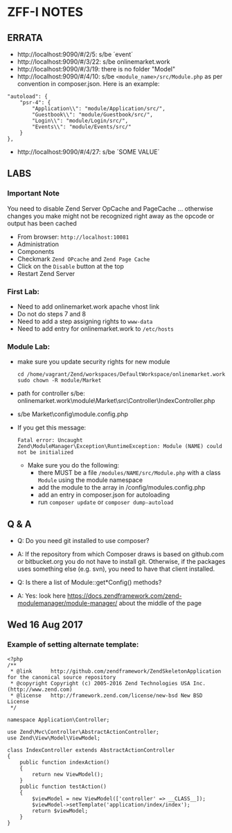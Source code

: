 # ZFF-I NOTES

## ERRATA
* http://localhost:9090/#/2/5: s/be ´event´
* http://localhost:9090/#/3/22: s/be onlinemarket.work
* http://localhost:9090/#/3/19: there is no folder "Model"
* http://localhost:9090/#/4/10: s/be `<module_name>/src/Module.php` as per convention in composer.json.  Here is an example:
```
"autoload": {
    "psr-4": {
        "Application\\": "module/Application/src/",
        "Guestbook\\": "module/Guestbook/src/",
        "Login\\": "module/Login/src/",
        "Events\\": "module/Events/src/"
    }
},
```
* http://localhost:9090/#/4/27: s/be ´SOME VALUE´

## LABS
### Important Note

You need to disable Zend Server OpCache and PageCache ... otherwise changes you make might not be recognized right away as the opcode or output has been cached
* From browser: `http://localhost:10081`
* Administration
* Components
* Checkmark `Zend OPcache` and `Zend Page Cache`
* Click on the `Disable` button at the top
* Restart Zend Server

### First Lab:
  * Need to add onlinemarket.work apache vhost link
  * Do not do steps 7 and 8
  * Need to add a step assigning rights to `www-data`
  * Need to add entry for onlinemarket.work to `/etc/hosts`
  
### Module Lab:
  * make sure you update security rights for new module 
    ```
    cd /home/vagrant/Zend/workspaces/DefaultWorkspace/onlinemarket.work
    sudo chown -R module/Market
    ```
  * path for controller s/be: onlinemarket.work\module\Market\src\Controller\IndexController.php
  * s/be Market\config\module.config.php

  * If you get this message:
    ```
    Fatal error: Uncaught Zend\ModuleManager\Exception\RuntimeException: Module (NAME) could not be initialized
    ```
    * Make sure you do the following:
        * there MUST be a file `/modules/NAME/src/Module.php` with a class `Module` using the module namespace
        * add the module to the array in /config/modules.config.php
        * add an entry in composer.json for autoloading
        * run `composer update` or `composer dump-autoload`
        
## Q & A
* Q: Do you need git installed to use composer?
* A: If the repository from which Composer draws is based on github.com or bitbucket.org you do not have to install git.  Otherwise, if the packages uses something else (e.g. svn), you need to have that client installed.

* Q: Is there a list of Module::get*Config() methods?
* A: Yes: look here https://docs.zendframework.com/zend-modulemanager/module-manager/ about the middle of the page

## Wed 16 Aug 2017

### Example of setting alternate template:
```
<?php
/**
 * @link      http://github.com/zendframework/ZendSkeletonApplication for the canonical source repository
 * @copyright Copyright (c) 2005-2016 Zend Technologies USA Inc. (http://www.zend.com)
 * @license   http://framework.zend.com/license/new-bsd New BSD License
 */

namespace Application\Controller;

use Zend\Mvc\Controller\AbstractActionController;
use Zend\View\Model\ViewModel;

class IndexController extends AbstractActionController
{
    public function indexAction()
    {
        return new ViewModel();
    }
    public function testAction()
    {
        $viewModel = new ViewModel(['controller' => __CLASS__]);
        $viewModel->setTemplate('application/index/index');
        return $viewModel;
    }
}
```


